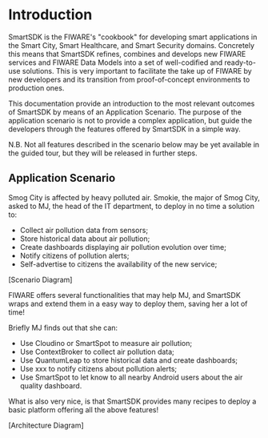 # Introduction

SmartSDK is the FIWARE's "cookbook" for developing smart applications in the
Smart City, Smart Healthcare, and Smart Security domains.
Concretely this means that SmartSDK refines, combines and develops new
FIWARE services and FIWARE Data Models into a set of well-codified
and ready-to-use solutions. This is very important to facilitate the take up of
FIWARE by new developers and its transition from proof-of-concept environments
to production ones.

This documentation provide an introduction to the most relevant outcomes of
SmartSDK by means of an Application Scenario. The purpose of the application
scenario is not to provide a complex application, but guide the developers
through the features offered by SmartSDK in a simple way.

N.B. Not all features described in the scenario below may be yet available in
the guided tour, but they will be released in further steps.

## Application Scenario

Smog City is affected by heavy polluted air. Smokie, the major of Smog City,
asked to MJ, the head of the IT department, to deploy in no time a solution to:

* Collect air pollution data from sensors;
* Store historical data about air pollution;
* Create dashboards displaying air pollution evolution over time;
* Notify citizens of pollution alerts;
* Self-advertise to citizens the availability of the new service;

[Scenario Diagram]

FIWARE offers several functionalities that may help MJ, and SmartSDK
wraps and extend them in a easy way to deploy them, saving her a lot of time!

Briefly MJ finds out that she can:

* Use Cloudino or SmartSpot to measure air pollution;
* Use ContextBroker to collect air pollution data;
* Use QuantumLeap to store historical data and create dashboards;
* Use xxx to notify citizens about pollution alerts;
* Use SmartSpot to let know to all nearby Android users about the air quality
  dashboard.

What is also very nice, is that SmartSDK provides many recipes to deploy a basic
platform offering all the above features!

[Architecture Diagram]
